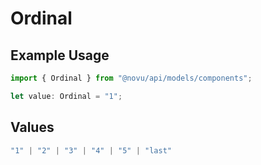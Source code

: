 # Ordinal

## Example Usage

```typescript
import { Ordinal } from "@novu/api/models/components";

let value: Ordinal = "1";
```

## Values

```typescript
"1" | "2" | "3" | "4" | "5" | "last"
```